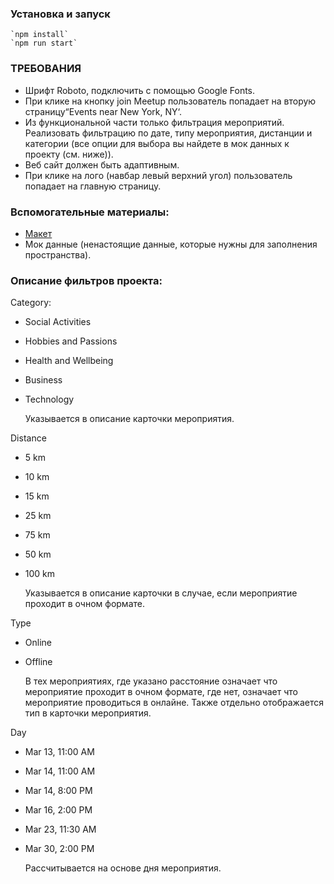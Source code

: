 ### Установка и запуск
```
`npm install`
`npm run start`
```

### ТРЕБОВАНИЯ

* Шрифт Roboto, подключить с помощью Google Fonts.
* При клике на кнопку join Meetup пользователь попадает на вторую страницу“Events near New York, NY‘.
* Из функциональной части только фильтрация мероприятий. Реализовать фильтрацию по дате, типу мероприятия, дистанции и категории (все опции для выбора вы найдете в мок данных к проекту (см. ниже)).
* Веб сайт должен быть адаптивным.
* При клике на лого (навбар левый верхний угол) пользователь попадает на главную страницу.

### Вспомогательные материалы:

* [Макет](https://www.figma.com/design/UBaXIaY5FwCYXhNxkVa5Xv/Front-end-project?node-id=0-1&p=f&t=VGYIgNtuDsrLMHEE-0)
* Мок данные (ненастоящие данные, которые нужны для заполнения пространства).


### Описание фильтров проекта:

Category:

* Social Activities
* Hobbies and Passions
* Health and Wellbeing
* Business
* Technology

  Указывается в описание карточки мероприятия.

Distance

* 5 km
* 10 km
* 15 km
* 25 km
* 75 km
* 50 km
* 100 km

  Указывается в описание карточки в случае, если мероприятие проходит в очном формате.

Type

* Online
* Offline

  В тех мероприятиях, где указано расстояние означает что мероприятие проходит в
  очном формате, где нет, означает что мероприятие проводиться в онлайне. Также
  отдельно отображается тип в карточки мероприятия.

Day

* Mar 13, 11:00 AM
* Mar 14, 11:00 AM
* Mar 14, 8:00 PM
* Mar 16, 2:00 PM
* Mar 23, 11:30 AM
* Mar 30, 2:00 PM

  Рассчитывается на основе дня мероприятия.


